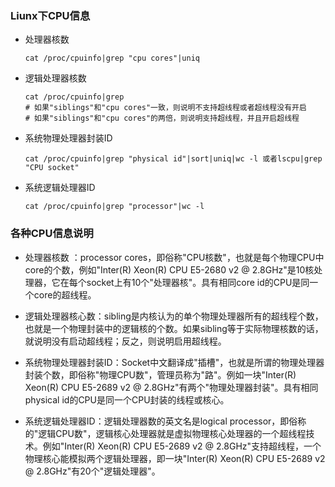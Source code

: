 ### Liunx下CPU信息

* 处理器核数

    ```shell
    cat /proc/cpuinfo|grep "cpu cores"|uniq
    ```

* 逻辑处理器核数

    ```shell
    cat /proc/cpuinfo|grep
    # 如果"siblings"和"cpu cores"一致，则说明不支持超线程或者超线程没有开启
    # 如果"siblings"和"cpu cores"的两倍，则说明支持超线程，并且开启超线程
    ```

* 系统物理处理器封装ID

    ```shell
    cat /proc/cpuinfo|grep "physical id"|sort|uniq|wc -l 或者lscpu|grep "CPU socket"
    ```

* 系统逻辑处理器ID

    ```shell
    cat /proc/cpuinfo|grep "processor"|wc -l
    ```

### 各种CPU信息说明

* 处理器核数 ：processor cores，即俗称"CPU核数"，也就是每个物理CPU中core的个数，例如"Inter(R) Xeon(R) CPU E5-2680 v2 @ 2.8GHz"是10核处理器，它在每个socket上有10个"处理器核"。具有相同core id的CPU是同一个core的超线程。

* 逻辑处理器核心数：sibling是内核认为的单个物理处理器所有的超线程个数，也就是一个物理封装中的逻辑核的个数。如果sibling等于实际物理核数的话，就说明没有启动超线程；反之，则说明启用超线程。
* 系统物理处理器封装ID：Socket中文翻译成"插槽"，也就是所谓的物理处理器封装个数，即俗称"物理CPU数"，管理员称为"路"。例如一块"Inter(R) Xeon(R) CPU E5-2689 v2 @ 2.8GHz"有两个"物理处理器封装"。具有相同physical id的CPU是同一个CPU封装的线程或核心。
* 系统逻辑处理器ID：逻辑处理器数的英文名是logical processor，即俗称的"逻辑CPU数"，逻辑核心处理器就是虚拟物理核心处理器的一个超线程技术。例如"Inter(R) Xeon(R) CPU E5-2689 v2 @ 2.8GHz"支持超线程，一个物理核心能模拟两个逻辑处理器，即一块"Inter(R) Xeon(R) CPU E5-2689 v2 @ 2.8GHz"有20个"逻辑处理器"。
